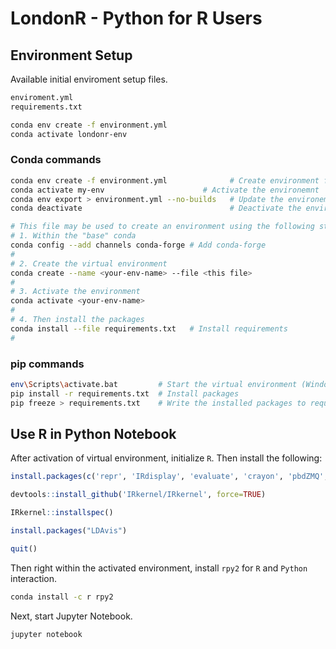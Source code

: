 # LondonR - Python for R Users

## Environment Setup

Available initial enviroment setup files.

```bash
enviroment.yml
requirements.txt
```

```bash
conda env create -f environment.yml
conda activate londonr-env
```

### Conda commands

```bash
conda env create -f environment.yml              # Create environment from environemnt.yml
conda activate my-env                      # Activate the environemnt
conda env export > environment.yml --no-builds   # Update the environemnt.yml
conda deactivate                                 # Deactivate the environment

# This file may be used to create an environment using the following steps:
# 1. Within the "base" conda
conda config --add channels conda-forge # Add conda-forge
# 
# 2. Create the virtual environment
conda create --name <your-env-name> --file <this file>
# 
# 3. Activate the environment
conda activate <your-env-name>
# 
# 4. Then install the packages
conda install --file requirements.txt   # Install requirements
# 
```

### pip commands

```bash
env\Scripts\activate.bat         # Start the virtual environment (Windows for this)
pip install -r requirements.txt  # Install packages 
pip freeze > requirements.txt    # Write the installed packages to requirements.txt
```

## Use R in Python Notebook

After activation of virtual environment, initialize `R`. Then install the following:

```R
install.packages(c('repr', 'IRdisplay', 'evaluate', 'crayon', 'pbdZMQ', 'devtools', 'uuid', 'digest'))

devtools::install_github('IRkernel/IRkernel', force=TRUE)

IRkernel::installspec()

install.packages("LDAvis")

quit()
```

Then right within the activated environment, install `rpy2` for `R` and `Python` interaction.

```bash
conda install -c r rpy2
```

Next, start Jupyter Notebook.
```bash
jupyter notebook
```



